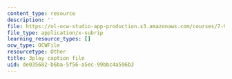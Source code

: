```yaml
---
content_type: resource
description: ''
file: https://ol-ocw-studio-app-production.s3.amazonaws.com/courses/7-91j-foundations-of-computational-and-systems-biology-spring-2014/de035682b6ba5f56a5ec99bbc4a596b3_KYQ2dPW5nEU.vtt
file_type: application/x-subrip
learning_resource_types: []
ocw_type: OCWFile
resourcetype: Other
title: 3play caption file
uid: de035682-b6ba-5f56-a5ec-99bbc4a596b3
---
```


